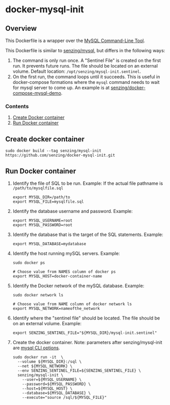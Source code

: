 # docker-mysql-init

## Overview

This Dockerfile is a wrapper over the [MySQL Command-Line Tool](https://dev.mysql.com/doc/refman/8.0/en/mysql.html).

This Dockerfile is similar to
[senzing/mysql](https://github.com/Senzing/docker-mysql),
but differs in the following ways:

1. The command is only run once.
   A "Sentinel File" is created on the first run.
   It prevents future runs.
   The file should be located on an external volume.
   Default location: `/opt/senzing/mysql-init.sentinel`.
1. On the first run, the command loops until it succeeds.
   This is useful in docker-compose formations where the `mysql` command needs to wait for mysql server to come up.
   An example is at
   [senzing/docker-compose-mysql-demo](https://github.com/Senzing/docker-compose-mysql-demo).

### Contents

1. [Create Docker container](#create-docker-container)
1. [Run Docker container](#run-docker-container)

## Create docker container

```console
sudo docker build --tag senzing/mysql-init https://github.com/senzing/docker-mysql-init.git
```

## Run Docker container

1. Identify the file of SQL to be run.
   Example:  If the actual file pathname is `/path/to/mysqlfile.sql`

    ```console
    export MYSQL_DIR=/path/to
    export MYSQL_FILE=mysqlfile.sql
    ```

1. Identify the database username and password.
   Example:

    ```console
    export MYSQL_USERNAME=root
    export MYSQL_PASSWORD=root
    ```

1. Identify the database that is the target of the SQL statements.
   Example:

    ```console
    export MYSQL_DATABASE=mydatabase
    ```

1. Identify the host running mySQL servers.
   Example:

    ```console
    sudo docker ps

    # Choose value from NAMES column of docker ps
    export MYSQL_HOST=docker-container-name
    ```

1. Identify the Docker network of the mySQL database.
   Example:

    ```console
    sudo docker network ls

    # Choose value from NAME column of docker network ls
    export MYSQL_NETWORK=nameofthe_network
    ```

1. Identify where the "sentinel file" should be located.
   The file should be on an external volume.
   Example:

    ```console
    export SENZING_SENTINEL_FILE="${MYSQL_DIR}/mysql-init.sentinel"
    ```

1. Create the docker container.
   Note: parameters after senzing/mysql-init are [mysql CLI options](https://dev.mysql.com/doc/refman/5.7/en/mysql-command-options.html).

    ```console
    sudo docker run -it  \
      --volume ${MYSQL_DIR}:/sql \
      --net ${MYSQL_NETWORK} \
      --env SENZING_SENTINEL_FILE=${SENZING_SENTINEL_FILE} \
      senzing/mysql-init \
        --user=${MYSQL_USERNAME} \
        --password=${MYSQL_PASSWORD} \
        --host=${MYSQL_HOST} \
        --database=${MYSQL_DATABASE} \
        --execute="source /sql/${MYSQL_FILE}"
    ```
